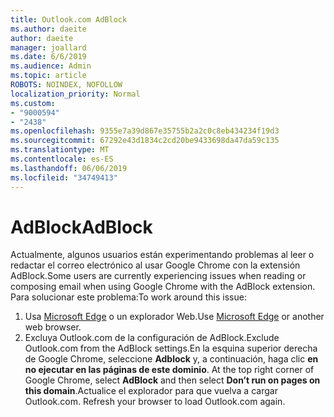 ```yaml
---
title: Outlook.com AdBlock
ms.author: daeite
author: daeite
manager: joallard
ms.date: 6/6/2019
ms.audience: Admin
ms.topic: article
ROBOTS: NOINDEX, NOFOLLOW
localization_priority: Normal
ms.custom:
- "9000594"
- "2438"
ms.openlocfilehash: 9355e7a39d867e35755b2a2c0c8eb434234f19d3
ms.sourcegitcommit: 67292e43d1834c2cd20be9433698da47da59c135
ms.translationtype: MT
ms.contentlocale: es-ES
ms.lasthandoff: 06/06/2019
ms.locfileid: "34749413"
---
```

# <a name="adblock"></a><span data-ttu-id="c2bb9-102">AdBlock</span><span class="sxs-lookup"><span data-stu-id="c2bb9-102">AdBlock</span></span>

<span data-ttu-id="c2bb9-103">Actualmente, algunos usuarios están experimentando problemas al leer o redactar el correo electrónico al usar Google Chrome con la extensión AdBlock.</span><span class="sxs-lookup"><span data-stu-id="c2bb9-103">Some users are currently experiencing issues when reading or composing email when using Google Chrome with the AdBlock extension.</span></span> <span data-ttu-id="c2bb9-104">Para solucionar este problema:</span><span class="sxs-lookup"><span data-stu-id="c2bb9-104">To work around this issue:</span></span>

1. <span data-ttu-id="c2bb9-105">Usa [Microsoft Edge](https://www.microsoft.com/windows/microsoft-edge) o un explorador Web.</span><span class="sxs-lookup"><span data-stu-id="c2bb9-105">Use [Microsoft Edge](https://www.microsoft.com/windows/microsoft-edge) or another web browser.</span></span>
1. <span data-ttu-id="c2bb9-106">Excluya Outlook.com de la configuración de AdBlock.</span><span class="sxs-lookup"><span data-stu-id="c2bb9-106">Exclude Outlook.com from the AdBlock settings.</span></span><span data-ttu-id="c2bb9-107">En la esquina superior derecha de Google Chrome, seleccione **Adblock** y, a continuación, haga clic **en no ejecutar en las páginas de este dominio**.</span><span class="sxs-lookup"><span data-stu-id="c2bb9-107"> At the top right corner of Google Chrome, select **AdBlock** and then select **Don’t run on pages on this domain**.</span></span><span data-ttu-id="c2bb9-108">Actualice el explorador para que vuelva a cargar Outlook.com.</span><span class="sxs-lookup"><span data-stu-id="c2bb9-108"> Refresh your browser to load Outlook.com again.</span></span>